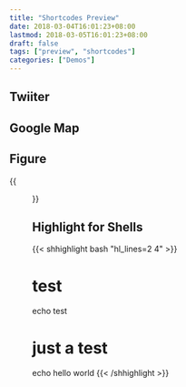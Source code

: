 ```yaml
---
title: "Shortcodes Preview"
date: 2018-03-04T16:01:23+08:00
lastmod: 2018-03-05T16:01:23+08:00
draft: false
tags: ["preview", "shortcodes"]
categories: ["Demos"] 
---
```


## Twiiter

<!-- {{< tweet 877500564405444608 >}} -->


## Google Map

<!-- {{< googlemaps id="17_6iCOL6LkRjIFGPKmXBxjsvbBc" height="400">}} -->


## Figure

{{<figure src="/images/globe.svg" alt="Globe" align="aligncenter" width="300" caption="**Globe**">}}


## Highlight for Shells

{{< shhighlight bash "hl_lines=2 4" >}}
# test
echo test
# just a test
echo hello world
{{< /shhighlight >}}
